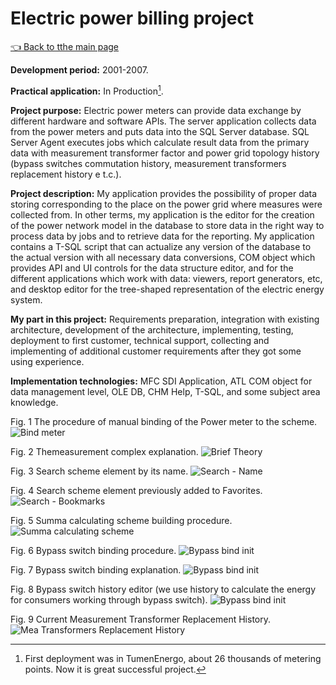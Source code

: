 # Electric power billing project

[:point_left: Back to tthe main page](../../README.md)

**Development period:** 2001-2007.

**Practical application:** In Production[^1].

**Project purpose:** Electric power meters can provide data exchange by different hardware and software APIs. 
The server application collects data from the power meters and puts data into the SQL Server database. 
SQL Server Agent executes jobs which calculate result data from the primary data with measurement transformer 
factor and power grid topology history (bypass switches commutation history, measurement transformers replacement history e t.c.).

**Project description:** 
My application provides the possibility of proper data storing corresponding to the place on the power grid where measures were collected from. In other terms, my application is the editor for the creation of the power network model in the database to store data in the right way to process data by jobs and to retrieve data for the reporting. My application contains a T-SQL script that can actualize any version of the database to the actual version with all necessary data conversions, COM object which provides API and UI controls for the data structure editor, and for the different applications which work with data: viewers, report generators, etc, and desktop editor for the tree-shaped representation of the electric energy system.

**My part in this project:** Requirements preparation, integration with existing architecture, development of the architecture, implementing, testing, deployment to first customer, technical support, collecting and implementing of additional customer requirements after they got some using experience.

**Implementation technologies:** MFC SDI Application, ATL COM object for data management level, OLE DB, CHM Help, T-SQL, and some subject area knowledge.

Fig. 1 The procedure of manual binding of the Power meter to the scheme.
![Bind meter](Images/Dlg_Bind_Meter_Tree.png)

Fig. 2 Themeasurement complex explanation.
![Brief Theory](Images/Fig_02_Theor_MeaComplex.png)


Fig. 3 Search scheme element by its name.
![Search - Name](Images/Fig_03_Search_Name.gif)

Fig. 4 Search scheme element previously added to Favorites.
![Search - Bookmarks](Images/Fig_04_Search_Fav.gif)

Fig. 5 Summa calculating scheme building procedure.
![Summa calculating scheme](Images/Fig_05_Bind_Sum.png)

Fig. 6 Bypass switch binding procedure.
![Bypass bind init](Images/Fig_06_Bypass_Bind_Init.png)

Fig. 7 Bypass switch binding explanation.
![Bypass bind init](Images/Fig_07_Bypass_Bind_Explain.png)

Fig. 8 Bypass switch history editor (we use history to calculate the energy for consumers working through bypass switch).
![Bypass bind init](Images/Fig_08_Bypass_Log.gif)

Fig. 9 Current Measurement Transformer Replacement History.
![Mea Transformers Replacement History](Images/Fig_09_Mea_Coeff_Hist.png)



[^1]: First deployment was in TumenEnergo, about 26 thousands of metering points. Now it is great successful project.

